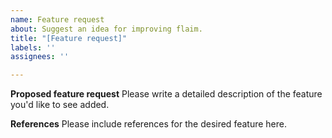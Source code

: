 ```yaml
---
name: Feature request
about: Suggest an idea for improving flaim.
title: "[Feature request]"
labels: ''
assignees: ''

---
```


**Proposed feature request**
Please write a detailed description of the feature you'd like to see added.

**References**
Please include references for the desired feature here.
